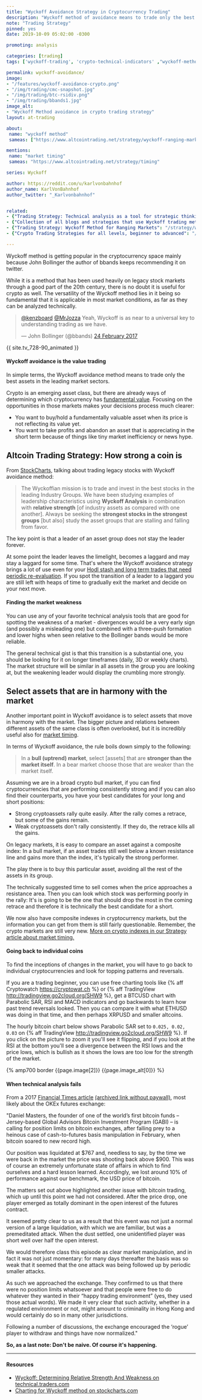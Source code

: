 ```yaml
---
title: "Wyckoff Avoidance Strategy in Cryptocurrency Trading"
description: "Wyckoff method of avoidance means to trade only the best stocks in the leading sectors. How to apply this motto when trading cryptocurrencies?"
note: "Trading Strategy"
pinned: yes
date: 2019-10-09 05:02:00 -0300

promoting: analysis

categories: [trading]
tags: ['wyckoff-trading', 'crypto-technical-indicators' ,"wyckoff-method", "swing-trading", "trading-strategy"]

permalink: wyckoff-avoidance/
image:
- "/features/wyckoff-avoidance-crypto.png"
- "/img/trading/cmc-snapshot.jpg"
- "/img/trading/btc-rsidiv.png"
- "/img/trading/bbands1.jpg"
image_alt:
- "Wyckoff Method avoidance in crypto trading strategy"
layout: at-trading

about:
 name: "wyckoff method"
 sameas: ["https://www.altcointrading.net/strategy/wyckoff-ranging-markets"]

mentions:
 name: "market timing"
 sameas: "https://www.altcointrading.net/strategy/timing"

series: Wyckoff

author: https://reddit.com/u/karlvonbahnhof
author_name: KarlVonBahnhof
author_twitter: "_Karlvonbahnhof"


related:
- {"Trading Strategy: Technical analysis as a tool for strategic thinking": "/strategy/technical/"}
- {"Collection of all blogs and strategies that use Wyckoff trading method": "/tag/wyckoff-trading/"}
- {"Trading Strategy: Wyckoff Method for Ranging Markets": "/strategy/wyckoff/"}
- {"Crypto Trading Strategies for all levels, beginner to advanced": "/strategy/"}

---
```


Wyckoff method is getting popular in the cryptocurrency space mainly because John Bollinger the author of bbands keeps recommending it on twitter.

While it is a method that has been used heavily on legacy stock markets through a good part of the 20th century, there is no doubt it is useful for crypto as well. The versatility of the Wyckoff method lies in it being so fundamental that it is applicable in most market conditions, as far as they can be analyzed technically.

<blockquote class="twitter-tweet" data-lang="en-gb"><p lang="en" dir="ltr"><a href="https://twitter.com/kenzboard">@kenzboard</a> <a href="https://twitter.com/MrJozza">@MrJozza</a> Yeah, Wyckoff is as near to a universal key to understanding trading as we have.</p>&mdash; John Bollinger (@bbands) <a href="https://twitter.com/bbands/status/835170564431962112">24 February 2017</a></blockquote>


{{ site.tv_728-90_animated }}


#### Wyckoff avoidance is the value trading

In simple terms, the Wyckoff avoidance method means to trade only the best assets in the leading market sectors.

Crypto is an emerging asset class, but there are already ways of determining which cryptocurrency has [fundamental value](/value/). Focusing on the opportunities in those markets makes your decisions process much clearer:

* You want to buy/hold a fundamentally valuable asset when its price is not reflecting its value yet.
* You want to take profits and abandon an asset that is appreciating in the short term because of things like tiny market inefficiency or news hype.

## Altcoin Trading Strategy: How strong a coin is

From [StockCharts](http://stockcharts.com/articles/wyckoff/2017/02/avoidance-strategy.html), talking about trading legacy stocks with Wyckoff avoidance method:

> The Wyckoffian mission is to trade and invest in the best stocks in the leading Industry Groups. We have been studying examples of leadership characteristics using **Wyckoff Analysis** in combination with **relative strength** [of industry assets as compared with one another]. Always be seeking the **strongest stocks in the strongest groups** [but also] study the asset groups that are stalling and falling from favor.

The key point is that a leader of an asset group does not stay the leader forever.

At some point the leader leaves the limelight, becomes a laggard and may stay a laggard for some time. That's where the Wyckoff avoidance strategy brings a lot of use even for your [Hodl stash and long term trades that need periodic re-evaluation](/strategy/crypto-investment). If you spot the transition of a leader to a laggard you are still left with heaps of time to gradually exit the market and decide on your next move.  

#### Finding the market weakness

You can use any of your favorite technical analysis tools that are good for spotting the weakness of a market - divergences would be a very early sign (and possibly a misleading one) but combined with a three-push formation and lower highs when seen relative to the Bollinger bands would be more reliable.

The general technical gist is that this transition is a substantial one, you should be looking for it on longer timeframes (daily, 3D or weekly charts). The market structure will be similar in all assets in the group you are looking at, but the weakening leader would display the crumbling more strongly.

## Select assets that are in harmony with the market

Another important point in Wyckoff avoidance is to select assets that move in harmony with the market. The bigger picture and relations between different assets of the same class is often overlooked, but it is incredibly useful also for [market timing](/strategy/timing).

In terms of Wyckoff avoidance, the rule boils down simply to the following:

> In a **bull (uptrend) market**, select [assets] that are **stronger than the market itself**. In a bear market choose those that are weaker than the market itself.

Assuming we are in a broad crypto bull market, if you can find cryptocurrencies that are performing consistently strong and if you can also find their counterparts, you have your best candidates for your long and short positions:

* Strong cryptoassets rally quite easily. After the rally comes a retrace, but some of the gains remain.
* Weak cryptoassets don't rally consistently. If they do, the retrace kills all the gains.

On legacy markets, it is easy to compare an asset against a composite index: In a bull market, if an asset trades still well below a known resistance line and gains more than the index, it's typically the strong performer.

The play there is to buy this particular asset, avoiding all the rest of the assets in its group.

The technically suggested time to sell comes when the price approaches a resistance area. Then you can look which stock was performing poorly in the rally: It's is going to be the one that should drop the most in the coming retrace and therefore it is technically the best candidate for a short.

We now also have composite indexes in cryptocurrency markets, but the information you can get from them is still fairly questionable. Remember, the crypto markets are still very new. [More on crypto indexes in our Strategy article about market timing.](/strategy/timing#using-the-crypto-indexes)

#### Going back to individual coins

To find the inceptions of changes in the market, you will have to go back to individual cryptocurrencies and look for topping patterns and reversals.

If you are a trading beginner, you can use free charting tools like {% aff Cryptowatch https://cryptowat.ch %} or {% aff TradingView http://tradingview.go2cloud.org/SHW9 %}, get a BTCUSD chart with Parabolic SAR, RSI and MACD indicators and go backwards to learn how past trend reversals looked. Then you can compare it with what ETHUSD was doing in that time, and then perhaps XRPUSD and smaller altcoins.

The hourly bitcoin chart below shows Parabolic SAR set to `0.025, 0.02, 0.03` on {% aff TradingView http://tradingview.go2cloud.org/SHW9 %}. If you click on the picture to zoom it you'll see it flipping, and if you look at the RSI at the bottom you'll see a divergence between the RSI lows and the price lows, which is bullish as it shows the lows are too low for the strength of the market.

{% amp700 border {{page.image[2]}} {{page.image_alt[0]}} %}

#### When technical analysis fails

From a 2017 [Financial Times article](https://ftalphaville.ft.com/2017/03/08/2185731/when-otc-markets-backfire-bitcoin-edition/) [(archived link without paywall)](http://archive.is/aQ7Om), most likely about the OKEx futures exchange:

"Daniel Masters, the founder of one of the world’s first bitcoin funds – Jersey-based Global Advisors Bitcoin Investment Program (GABI) – is calling for position limits on bitcoin exchanges, after falling prey to a heinous case of cash-to-futures basis manipulation in February, when bitcoin soared to new record high.

Our position was liquidated at $767 and, needless to say, by the time we were back in the market the price was shooting back above $900. This was of course an extremely unfortunate state of affairs in which to find ourselves and a hard lesson learned. Accordingly, we lost around 10% of performance against our benchmark, the USD price of bitcoin.

The matters set out above highlighted another issue with bitcoin trading, which up until this point we had not considered. After the price drop, one player emerged as totally dominant in the open interest of the futures contract.

It seemed pretty clear to us as a result that this event was not just a normal version of a large liquidation, with which we are familiar, but was a premeditated attack. When the dust settled, one unidentified player was short well over half the open interest.

We would therefore class this episode as clear market manipulation, and in fact it was not just momentary: for many days thereafter the basis was so weak that it seemed that the one attack was being followed up by periodic smaller attacks.

As such we approached the exchange. They confirmed to us that there were no position limits whatsoever and that people were free to do whatever they wanted in their “happy trading environment” (yes, they used those actual words). We made it very clear that such activity, whether in a regulated environment or not, might amount to criminality in Hong Kong and would certainly do so in many other jurisdictions.

Following a number of discussions, the exchange encouraged the ‘rogue’ player to withdraw and things have now normalized."

**So, as a last note: Don't be naive. Of course it's happening.**

________________________

#### Resources

* [Wyckoff: Determining Relative Strength And Weakness on technical.traders.com](http://technical.traders.com/tradersonline/display.asp?art=167)
* [Charting for Wyckoff method on stockcharts.com](https://stockcharts.com/articles/wyckoff/)
